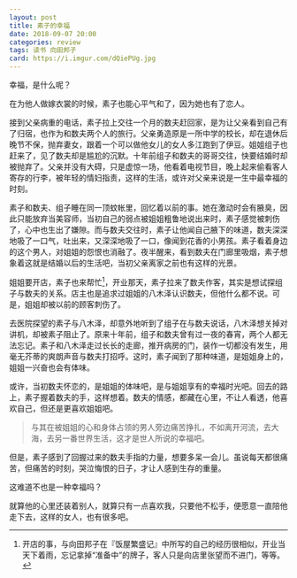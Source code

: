 ```yaml
---
layout: post
title: 素子的幸福
date: 2018-09-07 20:00
categories: review
tags: 读书 向田邦子
card: https://i.imgur.com/dQiePUg.jpg
---
```


幸福，是什么呢？

在为他人做嫁衣裳的时候，素子也能心平气和了，因为她也有了恋人。

接到父亲病重的电话，素子拉上交往一个月的数夫赶回家，是为让父亲看到自己有了归宿，也作为和数夫两个人的旅行。父亲勇造原是一所中学的校长，却在退休后晚节不保，抛弃妻女，跟着一个可以做他女儿的女人多江跑到了伊豆。姐姐组子也赶来了，见了数夫却是尴尬的沉默。十年前组子和数夫的哥哥交往，快要结婚时却被抛弃了。父亲并没有大碍，只是虚惊一场，他看着电视节目，晚上起来偷看客人寄存的行李，被年轻的情妇指责，这样的生活，或许对父亲来说是一生中最幸福的时刻。

素子和数夫、组子睡在同一顶蚊帐里，回忆着以前的事。她在激动时会有腋臭，因此只能放弃当美容师，当初自己的弱点被姐姐粗鲁地说出来时，素子感觉被刺伤了，心中也生出了嫌隙。而与数夫交往时，素子让他闻自己腋下的味道，数夫深深地吸了一口气，吐出来，又深深地吸了一口，像闻到花香的小男孩。素子看着身边的这个男人，对姐姐的怨恨也消融了。夜半醒来，看到数夫在门廊里吸烟，素子想象着这就是结婚以后的生活吧，当初父亲离家之前也有这样的光景。

姐姐要开店，素子也来帮忙[^1]，开业那天，素子拉来了数夫作客，其实是想试探组子与数夫的关系。店主也是追求过姐姐的八木泽认识数夫，但他什么都不说。可是，姐姐却被以前的顾客刺伤了。

去医院探望的素子与八木泽，却意外地听到了组子在与数夫说话，八木泽想关掉对讲机，却被素子阻止了。原来十年前，组子和数夫曾有过一夜的春宵，两个人都无法忘记。素子和八木泽走过长长的走廊，推开病房的门，装作一切都没有发生，用毫无芥蒂的爽朗声音与数夫打招呼。这时，素子闻到了那种味道，是姐姐身上的，姐姐一兴奋也会有体味。

或许，当初数夫怀恋的，是姐姐的体味吧，是与姐姐享有的幸福时光吧。回去的路上，素子握着数夫的手，这样想着。数夫的情感，都藏在心里，不让人看透，他喜欢自己，但还是更喜欢姐姐吧。

>与其在被姐姐的心和身体占领的男人旁边痛苦挣扎，不如离开河流，去大海，去另一番世界生活，这才是世人所说的幸福吧。  
>
但是，素子感到了回握过来的数夫手指的力量，想要多呆一会儿。虽说每天都很痛苦，但痛苦的时刻，哭泣悔恨的日子，才让人感到生存的重量。  

这难道不也是一种幸福吗？  

就算他的心里还装着别人，就算只有一点喜欢我，只要他不松手，便愿意一直陪他走下去，这样的女人，也有很多吧。


[^1]: 开店的事，与向田邦子在『饭屋繁盛记』中所写的自己的经历很相似，开业当天下着雨，忘记拿掉“准备中”的牌子，客人只是向店里张望而不进门，等等。